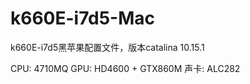 # k660E-i7d5-Mac
k660E-i7d5黑苹果配置文件，版本catalina 10.15.1

CPU: 4710MQ
GPU: HD4600 + GTX860M
声卡: ALC282
